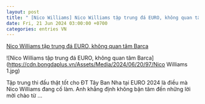```yaml
---
layout: post
title: " [Nico Williams] Nico Williams tập trung đá EURO, không quan tâm Barca"
date: Fri, 21 Jun 2024 03:00:00 +0700
categories: entries VN
---
```

[Nico Williams tập trung đá EURO, không quan tâm Barca](https://bongdaplus.vn/la-liga/nico-williams-tap-trung-da-euro-khong-quan-tam-barca-4355472406.html)

![Nico Williams tập trung đá EURO, không quan tâm Barca](https://cdn.bongdaplus.vn/Assets/Media/2024/06/20/97/Nico Williams 1.jpg)

Tập trung thi đấu thật tốt cho ĐT Tây Ban Nha tại EURO 2024 là điều mà Nico Williams đang cố làm. Anh khẳng định không bận tâm đến những lời mời chào từ ...

